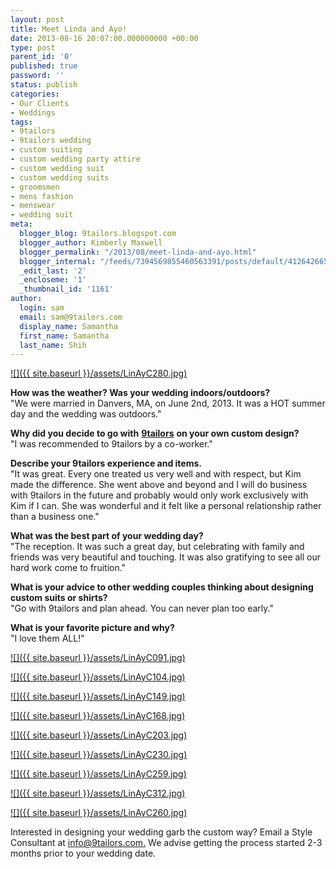 ```yaml
---
layout: post
title: Meet Linda and Ayo!
date: 2013-08-16 20:07:00.000000000 +00:00
type: post
parent_id: '0'
published: true
password: ''
status: publish
categories:
- Our Clients
- Weddings
tags:
- 9tailors
- 9tailors wedding
- custom suiting
- custom wedding party attire
- custom wedding suit
- custom wedding suits
- groomsmen
- mens fashion
- menswear
- wedding suit
meta:
  blogger_blog: 9tailors.blogspot.com
  blogger_author: Kimberly Maxwell
  blogger_permalink: "/2013/08/meet-linda-and-ayo.html"
  blogger_internal: "/feeds/7394569855460563391/posts/default/4126426656535446881"
  _edit_last: '2'
  _encloseme: '1'
  _thumbnail_id: '1161'
author:
  login: sam
  email: sam@9tailors.com
  display_name: Samantha
  first_name: Samantha
  last_name: Shih
---
```

[![]({{ site.baseurl }}/assets/LinAyC280.jpg)](http://1.bp.blogspot.com/-a4IJ9UvpD4M/Ug6DqlEb8SI/AAAAAAAADcM/r5iPrg7bATg/s1600/LinAyC280.jpg)

  
**How was the weather? Was your wedding indoors/outdoors?**  
"We were married in Danvers, MA, on June 2nd, 2013. It was a HOT summer day and the wedding was outdoors."  
  
**Why did you decide to go with** [**9tailors**](http://www.9tailors.com/) **on your own custom design?**  
"I was recommended to 9tailors by a co-worker."  
  
**Describe your 9tailors experience and items.**  
"It was great. Every one treated us very well and with respect, but Kim made the difference. She went above and beyond and I will do business with 9tailors in the future and probably would only work exclusively with Kim if I can. She was wonderful and it felt like a personal relationship rather than a business one."  
  
**What was the best part of your wedding day?**  
"The reception. It was such a great day, but celebrating with family and friends was very beautiful and touching. It was also gratifying to see all our hard work come to fruition."  
  
**What is your advice to other wedding couples thinking about designing custom suits or shirts?**  
"Go with 9tailors and plan ahead. You can never plan too early."  
  
**What is your favorite picture and why?**  
"I love them ALL!"  
  

[![]({{ site.baseurl }}/assets/LinAyC091.jpg)](http://4.bp.blogspot.com/-cvyi66uwOFc/Ug6DlhQQHbI/AAAAAAAADbY/8Xst_6snQ40/s1600/LinAyC091.jpg)

[![]({{ site.baseurl }}/assets/LinAyC104.jpg)](http://3.bp.blogspot.com/-3p_GWH4liPI/Ug6DmJcArYI/AAAAAAAADbc/GETXldq3o3w/s1600/LinAyC104.jpg)

[![]({{ site.baseurl }}/assets/LinAyC149.jpg)](http://4.bp.blogspot.com/-aHfG0vShjCU/Ug6DnwpXMZI/AAAAAAAADbw/I6LyAn6XOkU/s1600/LinAyC149.jpg)

[![]({{ site.baseurl }}/assets/LinAyC168.jpg)](http://2.bp.blogspot.com/-jLxo9spdBvE/Ug6Dn7g4GnI/AAAAAAAADb0/qOqxBuTXA7Q/s1600/LinAyC168.jpg)

[![]({{ site.baseurl }}/assets/LinAyC203.jpg)](http://4.bp.blogspot.com/-9CV0qc6G3v0/Ug6DnOzQaLI/AAAAAAAADbo/741aONjF40w/s1600/LinAyC203.jpg)

[![]({{ site.baseurl }}/assets/LinAyC230.jpg)](http://3.bp.blogspot.com/-NU3u1aNpphE/Ug6DoTV3O1I/AAAAAAAADcA/-1iPJfR1k8w/s1600/LinAyC230.jpg)

[![]({{ site.baseurl }}/assets/LinAyC259.jpg)](http://3.bp.blogspot.com/-3OeAJhv874E/Ug6DqtlXZQI/AAAAAAAADcU/VMBJhSvZXco/s1600/LinAyC259.jpg)

[![]({{ site.baseurl }}/assets/LinAyC312.jpg)](http://2.bp.blogspot.com/-U0D6NIgIuLw/Ug6DrcJvUCI/AAAAAAAADcg/FiRUDuYpFI0/s1600/LinAyC312.jpg)

[![]({{ site.baseurl }}/assets/LinAyC260.jpg)](http://3.bp.blogspot.com/-Oyr0CN505tc/Ug6DqMPVl9I/AAAAAAAADcQ/i63DFLFdT4M/s1600/LinAyC260.jpg)

  

Interested in designing your wedding garb the custom way? Email a Style Consultant at [info@9tailors.com.](http://info@9tailors.com./) We advise getting the process started 2-3 months prior to your wedding date.